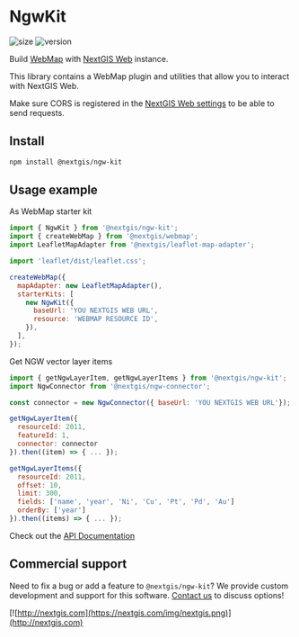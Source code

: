 # NgwKit

![size](https://img.shields.io/bundlephobia/minzip/@nextgis/ngw-kit) ![version](https://img.shields.io/npm/v/@nextgis/ngw-kit)

Build [WebMap](../webmap/README.md) with [NextGIS Web](http://nextgis.com/nextgis-web/) instance.

This library contains a WebMap plugin and utilities that allow you to interact with NextGIS Web.

Make sure CORS is registered in the [NextGIS Web settings](https://docs.nextgis.com/docs_ngcom/source/CORS.html) to be able to send requests.

## Install

```bash
npm install @nextgis/ngw-kit
```

## Usage example

As WebMap starter kit

```javascript
import { NgwKit } from '@nextgis/ngw-kit';
import { createWebMap } from '@nextgis/webmap';
import LeafletMapAdapter from '@nextgis/leaflet-map-adapter';

import 'leaflet/dist/leaflet.css';

createWebMap({
  mapAdapter: new LeafletMapAdapter(),
  starterKits: [
    new NgwKit({
      baseUrl: 'YOU NEXTGIS WEB URL',
      resource: 'WEBMAP RESOURCE ID',
    }),
  ],
});
```

Get NGW vector layer items

```javascript
import { getNgwLayerItem, getNgwLayerItems } from '@nextgis/ngw-kit';
import NgwConnector from '@nextgis/ngw-connector';

const connector = new NgwConnector({ baseUrl: 'YOU NEXTGIS WEB URL'});

getNgwLayerItem({
  resourceId: 2011,
  featureId: 1,
  connector: connector
}).then((item) => { ... });

getNgwLayerItems({
  resourceId: 2011,
  offset: 10,
  limit: 300,
  fields: ['name', 'year', 'Ni', 'Cu', 'Pt', 'Pd', 'Au']
  orderBy: ['year']
}).then((items) => { ... });
```

Check out the [API Documentation](https://code-api.nextgis.com/modules/ngw_kit.html)

## Commercial support

Need to fix a bug or add a feature to `@nextgis/ngw-kit`? We provide custom development and support for this software. [Contact us](http://nextgis.com/contact/) to discuss options!

[![http://nextgis.com](https://nextgis.com/img/nextgis.png)](http://nextgis.com)
